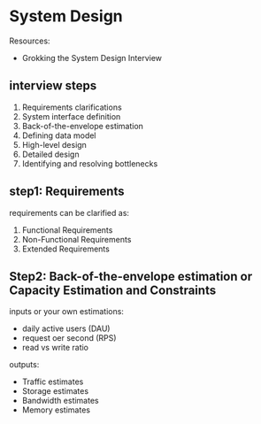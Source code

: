 # System Design

Resources:

- Grokking the System Design Interview

## interview steps

1. Requirements clarifications
2. System interface definition
3. Back-of-the-envelope estimation
4. Defining data model
5. High-level design
6. Detailed design
7. Identifying and resolving bottlenecks

## step1: Requirements

requirements can be clarified as:

1. Functional Requirements
2. Non-Functional Requirements
3. Extended Requirements

## Step2: Back-of-the-envelope estimation or Capacity Estimation and Constraints

inputs or your own estimations:

- daily active users (DAU)
- request oer second (RPS)
- read vs write ratio

outputs:

- Traffic estimates
- Storage estimates
- Bandwidth estimates
- Memory estimates